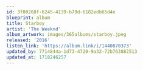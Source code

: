 ```yaml
---
id: 3f00268f-6245-4139-b79d-6182edb65d4e
blueprint: album
title: Starboy
artist: 'The Weeknd'
album_artwork: images/365albums/starboy.jpeg
released: '2016'
listen_link: 'https://album.link/i/1440870373'
updated_by: 7714844a-1d73-4720-9a32-72b763882513
updated_at: 1718246257
---
```


